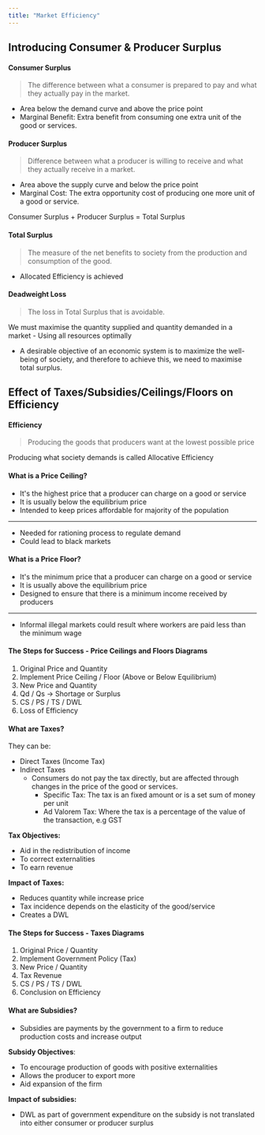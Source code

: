 ```yaml
---
title: "Market Efficiency"
---
```


## Introducing Consumer & Producer Surplus

#### Consumer Surplus
>The difference between what a consumer is prepared to pay and what they actually pay in the market.
- Area below the demand curve and above the price point
- Marginal Benefit: Extra benefit from consuming one extra unit of the good or services.

#### Producer Surplus
>Difference between what a producer is willing to receive and what they actually receive in a market.
-   Area above the supply curve and below the price point
-   Marginal Cost: The extra opportunity cost of producing one more unit of a good or service.

Consumer Surplus + Producer Surplus = Total Surplus


#### Total Surplus
>The measure of the net benefits to society from the production and consumption of the good.
-   Allocated Efficiency is achieved

#### Deadweight Loss
>The loss in Total Surplus that is avoidable.


We must maximise the quantity supplied and quantity demanded in a market - Using all resources optimally
- A desirable objective of an economic system is to maximize the well-being of society, and therefore to achieve this, we need to maximise total surplus.


## Effect of Taxes/Subsidies/Ceilings/Floors on Efficiency

#### Efficiency
>Producing the goods that producers want at the lowest possible price

Producing what society demands is called Allocative Efficiency


#### What is a Price Ceiling?
- It's the highest price that a producer can charge on a good or service
- It is usually below the equilibrium price
- Intended to keep prices affordable for majority of the population

---

- Needed for rationing process to regulate demand
- Could lead to black markets

#### What is a Price Floor?
- It's the minimum price that a producer can charge on a good or service
- It is usually above the equilibrium price
- Designed to ensure that there is a minimum income received by producers

---

- Informal illegal markets could result where workers are paid less than the minimum wage

#### The Steps for Success - Price Ceilings and Floors Diagrams

1. Original Price and Quantity
2. Implement Price Ceiling / Floor (Above or Below Equilibrium)
3. New Price and Quantity
4. Qd / Qs -> Shortage or Surplus
5. CS / PS / TS / DWL
6. Loss of Efficiency


#### What are Taxes?
They can be:
- Direct Taxes (Income Tax)
- Indirect Taxes
	- Consumers do not pay the tax directly, but are affected through changes in the price of the good or services.
		- Specific Tax: The tax is an fixed amount or is a set sum of money per unit
		- Ad Valorem Tax: Where the tax is a percentage of the value of the transaction, e.g GST

**Tax Objectives:**
-   Aid in the redistribution of income
-   To correct externalities
-   To earn revenue

**Impact of Taxes:**
-   Reduces quantity while increase price
-   Tax incidence depends on the elasticity of the good/service
-   Creates a DWL

#### The Steps for Success - Taxes Diagrams

1.  Original Price / Quantity
2.  Implement Government Policy (Tax)
3.  New Price / Quantity
4.  Tax Revenue
5.  CS / PS / TS / DWL
6.  Conclusion on Efficiency


#### What are Subsidies?
-   Subsidies are payments by the government to a firm to reduce production costs and increase output

**Subsidy Objectives**:
-   To encourage production of goods with positive externalities
-   Allows the producer to export more
-   Aid expansion of the firm

**Impact of subsidies:**
-   DWL as part of government expenditure on the subsidy is not translated into either consumer or producer surplus